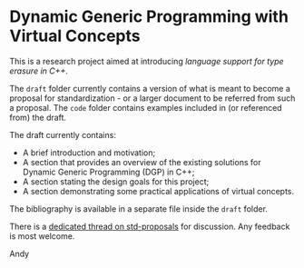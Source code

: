 Dynamic Generic Programming with Virtual Concepts
================

This is a research project aimed at introducing _language support for type erasure in C++_.

The `draft` folder currently contains a version of what is meant to become a proposal for standardization - or a larger document to be referred from such a proposal. The `code` folder contains examples included in (or referenced from) the draft.

The draft currently contains:

* A brief introduction and motivation;
* A section that provides an overview of the existing solutions for Dynamic Generic Programming (DGP) in C++;
* A section stating the design goals for this project;
* A section demonstrating some practical applications of virtual concepts.

The bibliography is available in a separate file inside the `draft` folder.

There is a [dedicated thread on std-proposals](https://groups.google.com/a/isocpp.org/d/msg/std-proposals/4gEt2OBbSQM/dFr3Go95iZgJ) for discussion. Any feedback is most welcome.

Andy

